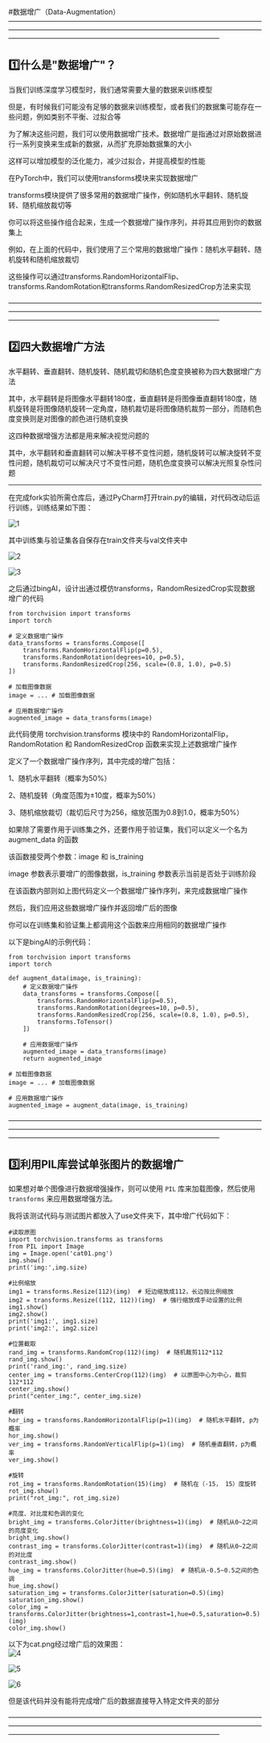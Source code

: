  #数据增广（Data-Augmentation）
——————————————————————————————————————————————————————————————————————————————————————————————————————

1️⃣什么是"数据增广"？  
------------------------------------------------------------------------------------------------------------------------
  
当我们训练深度学习模型时，我们通常需要大量的数据来训练模型  

但是，有时候我们可能没有足够的数据来训练模型，或者我们的数据集可能存在一些问题，例如类别不平衡、过拟合等  

为了解决这些问题，我们可以使用数据增广技术。数据增广是指通过对原始数据进行一系列变换来生成新的数据，从而扩充原始数据集的大小  

这样可以增加模型的泛化能力，减少过拟合，并提高模型的性能  

在PyTorch中，我们可以使用transforms模块来实现数据增广  

transforms模块提供了很多常用的数据增广操作，例如随机水平翻转、随机旋转、随机缩放裁切等  

你可以将这些操作组合起来，生成一个数据增广操作序列，并将其应用到你的数据集上  

例如，在上面的代码中，我们使用了三个常用的数据增广操作：随机水平翻转、随机旋转和随机缩放裁切  

这些操作可以通过transforms.RandomHorizontalFlip、transforms.RandomRotation和transforms.RandomResizedCrop方法来实现  

——————————————————————————————————————————————————————————————————————————————————————————————————————

2️⃣四大数据增广方法  
-------------------------------------------------------------------------------------------------------------------------------

水平翻转、垂直翻转、随机旋转、随机裁切和随机色度变换被称为四大数据增广方法  

其中，水平翻转是将图像水平翻转180度，垂直翻转是将图像垂直翻转180度，随机旋转是将图像随机旋转一定角度，随机裁切是将图像随机裁剪一部分，而随机色度变换则是对图像的颜色进行随机变换 

这四种数据增强方法都是用来解决视觉问题的  

其中，水平翻转和垂直翻转可以解决平移不变性问题，随机旋转可以解决旋转不变性问题，随机裁切可以解决尺寸不变性问题，随机色度变换可以解决光照复杂性问题  

--------------------------------------------------------------------------------------------------------------------------------

在完成fork实验所需仓库后，通过PyCharm打开train.py的编辑，对代码改动后运行训练，训练结果如下图：  

![1](https://user-images.githubusercontent.com/128795948/229268531-c7fd8fe3-7334-43ff-b038-2f8a6b328a4e.PNG)

其中训练集与验证集各自保存在train文件夹与val文件夹中    

![2](https://user-images.githubusercontent.com/128795948/229268610-8f6e378f-cb80-464b-bee3-e77e2ea85e9a.PNG)  

![3](https://user-images.githubusercontent.com/128795948/229268731-6bc8cd1a-3607-4f45-bf08-2b4d48120f05.PNG)

之后通过bingAI，设计出通过模仿transforms，RandomResizedCrop实现数据增广的代码

    from torchvision import transforms
    import torch

    # 定义数据增广操作
    data_transforms = transforms.Compose([
        transforms.RandomHorizontalFlip(p=0.5),
        transforms.RandomRotation(degrees=10, p=0.5),
        transforms.RandomResizedCrop(256, scale=(0.8, 1.0), p=0.5)
    ])

    # 加载图像数据
    image = ... # 加载图像数据

    # 应用数据增广操作
    augmented_image = data_transforms(image)  

此代码使用 torchvision.transforms 模块中的 RandomHorizontalFlip，RandomRotation 和 RandomResizedCrop 函数来实现上述数据增广操作  

定义了一个数据增广操作序列，其中完成的增广包括：  

1、随机水平翻转（概率为50%）  

2、随机旋转（角度范围为±10度，概率为50%）  

3、随机缩放裁切（裁切后尺寸为256，缩放范围为0.8到1.0，概率为50%）

如果除了需要作用于训练集之外，还要作用于验证集，我们可以定义一个名为 augment_data 的函数  

该函数接受两个参数：image 和 is_training  

image 参数表示要增广的图像数据，is_training 参数表示当前是否处于训练阶段  

在该函数内部则如上图代码定义一个数据增广操作序列，来完成数据增广操作  

然后，我们应用这些数据增广操作并返回增广后的图像  

你可以在训练集和验证集上都调用这个函数来应用相同的数据增广操作  

以下是bingAI的示例代码：

    from torchvision import transforms
    import torch

    def augment_data(image, is_training):
        # 定义数据增广操作
        data_transforms = transforms.Compose([
            transforms.RandomHorizontalFlip(p=0.5),
            transforms.RandomRotation(degrees=10, p=0.5),
            transforms.RandomResizedCrop(256, scale=(0.8, 1.0), p=0.5),
            transforms.ToTensor()
        ])  

        # 应用数据增广操作
        augmented_image = data_transforms(image)
        return augmented_image

    # 加载图像数据
    image = ... # 加载图像数据  

    # 应用数据增广操作
    augmented_image = augment_data(image, is_training)  

——————————————————————————————————————————————————————————————————————————————————————————————————————

3️⃣利用PIL库尝试单张图片的数据增广  
------------------------------------------------------------------------------------------------------------

如果想对单个图像进行数据增强操作，则可以使用 `PIL` 库来加载图像，然后使用 `transforms` 来应用数据增强方法。  

我将该测试代码与测试图片都放入了use文件夹下，其中增广代码如下：  

    #读取原图
    import torchvision.transforms as transforms
    from PIL import Image
    img = Image.open('cat01.png')
    img.show()
    print('img:',img.size)  

    #比例缩放
    img1 = transforms.Resize(112)(img)  # 短边缩放成112，长边按比例缩放
    img2 = transforms.Resize((112, 112))(img)  # 强行缩放成手动设置的比例
    img1.show()
    img2.show()
    print('img1:', img1.size)
    print('img2:', img2.size)  

    #位置截取
    rand_img = transforms.RandomCrop(112)(img)  # 随机裁剪112*112
    rand_img.show()
    print('rand_img:', rand_img.size)
    center_img = transforms.CenterCrop(112)(img)  # 以原图中心为中心，裁剪112*112
    center_img.show()
    print("center_img:", center_img.size)  

    #翻转
    hor_img = transforms.RandomHorizontalFlip(p=1)(img)  # 随机水平翻转, p为概率
    hor_img.show()
    ver_img = transforms.RandomVerticalFlip(p=1)(img)  # 随机垂直翻转，p为概率
    ver_img.show()  

    #旋转
    rot_img = transforms.RandomRotation(15)(img)  # 随机在（-15， 15）度旋转
    rot_img.show()
    print("rot_img:", rot_img.size)  

    #亮度、对比度和色调的变化
    bright_img = transforms.ColorJitter(brightness=1)(img)  # 随机从0~2之间的亮度变化
    bright_img.show()
    contrast_img = transforms.ColorJitter(contrast=1)(img)  # 随机从0~2之间的对比度
    contrast_img.show()
    hue_img = transforms.ColorJitter(hue=0.5)(img)  # 随机从-0.5~0.5之间的色调
    hue_img.show()
    saturation_img = transforms.ColorJitter(saturation=0.5)(img)
    saturation_img.show()
    color_img = transforms.ColorJitter(brightness=1,contrast=1,hue=0.5,saturation=0.5)(img)
    color_img.show()  
  
以下为cat.png经过增广后的效果图：  
![4](https://user-images.githubusercontent.com/128795948/229270421-1317264b-203c-4bf8-8f2d-b2cb4b9b947b.PNG)

![5](https://user-images.githubusercontent.com/128795948/229270426-893978d5-fe2c-491b-9b94-1ea864974a47.PNG)

![6](https://user-images.githubusercontent.com/128795948/229270429-ff237293-c625-4733-b0e1-dccb48719d4f.PNG)

但是该代码并没有能将完成增广后的数据直接导入特定文件夹的部分

——————————————————————————————————————————————————————————————————————————————————————————————————————
